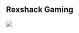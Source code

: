## Rexshack Gaming

<a href="https://discord.gg/s5uSk56B65" target="_blank"><img src="https://img.shields.io/badge/-Join_Discord-5865f2?style=flat&logo=discord&logoColor=white" /></a>
